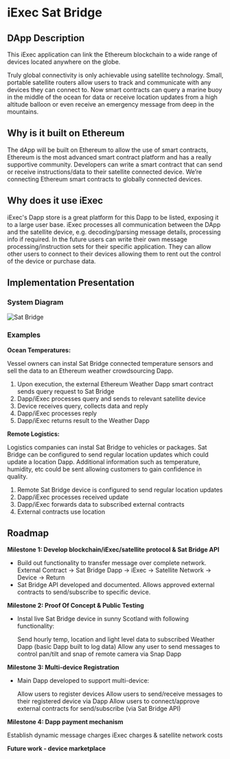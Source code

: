 # iExec Sat Bridge

## DApp Description

This iExec application can link the Ethereum blockchain to a wide range of devices located anywhere on the globe. 

Truly global connectivity is only achievable using satellite technology. Small, portable satellite routers allow users to track and communicate with any devices they can connect to. Now smart contracts can query a marine buoy in the middle of the ocean for data or receive location updates from a high altitude balloon or even receive an emergency message from deep in the mountains.

## Why is it built on Ethereum

The dApp will be built on Ethereum to allow the use of smart contracts, Ethereum is the most advanced smart contract platform and has a really supportive community. Developers can write a smart contract that can send or receive instructions/data to their satellite connected device. We’re connecting Ethereum smart contracts to globally connected devices.

## Why does it use iExec

iExec's Dapp store is a great platform for this Dapp to be listed, exposing it to a large user base.
iExec processes all communication between the DApp and the satellite device, e.g. decoding/parsing message details, processing info if required.
In the future users can write their own message processing/instruction sets for their specific application. They can allow other users to connect to their devices allowing them to rent out the control of the device or purchase data. 

## Implementation Presentation

### System Diagram

![Sat Bridge](https://github.com/johngrantuk/iexec-dapp-samples/blob/dapp-challenge/Sat%20Bridge.jpg "Sat Bridge")

### Examples

**Ocean Temperatures:**

Vessel owners can instal Sat Bridge connected temperature sensors and sell the data to an Ethereum weather crowdsourcing Dapp.

1. Upon execution, the external Ethereum Weather Dapp smart contract sends query request to Sat Bridge
2. Dapp/iExec processes query and sends to relevant satellite device
3. Device receives query, collects data and reply
4. Dapp/iExec processes reply
5. Dapp/iExec returns result to the Weather Dapp

**Remote Logistics:**

Logistics companies can instal Sat Bridge to vehicles or packages. Sat Bridge can be configured to send regular location updates which could update a location Dapp. Additional information such as temperature, humidity, etc could be sent allowing customers to gain confidence in quality. 

1. Remote Sat Bridge device is configured to send regular location updates
2. Dapp/iExec processes received update
3. Dapp/iExec forwards data to subscribed external contracts
4. External contracts use location

## Roadmap

**Milestone 1: Develop blockchain/iExec/satellite protocol & Sat Bridge API**
+ Build out functionality to transfer message over complete network. External Contract -> Sat Bridge Dapp -> iExec -> Satellite Network -> Device -> Return
+ Sat Bridge API developed and documented. Allows approved external contracts to send/subscribe to specific device.

**Milestone 2: Proof Of Concept & Public Testing**
+ Instal live Sat Bridge device in sunny Scotland with following functionality:

   Send hourly temp, location and light level data to subscribed Weather Dapp (basic Dapp built to log data)
   Allow any user to send messages to control pan/tilt and snap of remote camera via Snap Dapp

**Milestone 3: Multi-device Registration**
+ Main Dapp developed to support multi-device:

   Allow users to register devices
   Allow users to send/receive messages to their registered device via Dapp
   Allow users to connect/approve external contracts for send/subscribe (via Sat Bridge API)

**Milestone 4: Dapp payment mechanism**

Establish dynamic message charges iExec charges & satellite network costs

**Future work - device marketplace**

